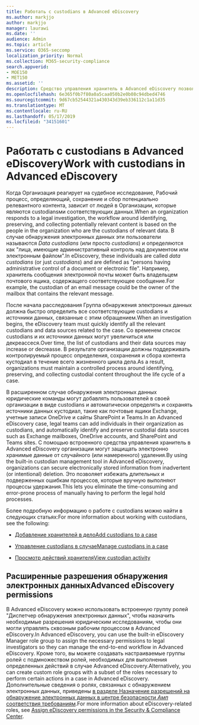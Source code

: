 ```yaml
---
title: Работать с custodians в Advanced eDiscovery
ms.author: markjjo
author: markjjo
manager: laurawi
ms.date: ''
audience: Admin
ms.topic: article
ms.service: O365-seccomp
localization_priority: Normal
ms.collection: M365-security-compliance
search.appverid:
- MOE150
- MET150
ms.assetid: ''
description: Средство управления хранитель в Advanced eDiscovery позволяет управлять рабочим процессом, определяя, сохраняя и собирают данные, связанные с людьми, которые интересны в юридическом случае.
ms.openlocfilehash: 6e365f0b7f80a0a5caa050b2e0b08c94dbed4746
ms.sourcegitcommit: 9d67cb52544321a430343d39eb336112c1a11d35
ms.translationtype: MT
ms.contentlocale: ru-RU
ms.lasthandoff: 05/17/2019
ms.locfileid: "34151601"
---
```

# <a name="work-with-custodians-in-advanced-ediscovery"></a><span data-ttu-id="445a8-103">Работать с custodians в Advanced eDiscovery</span><span class="sxs-lookup"><span data-stu-id="445a8-103">Work with custodians in Advanced eDiscovery</span></span>

<span data-ttu-id="445a8-104">Когда Организация реагирует на судебное исследование, Рабочий процесс, определяющий, сохранение и сбор потенциально релевантного контента, зависит от людей в Организации, которые являются custodiansми соответствующих данных.</span><span class="sxs-lookup"><span data-stu-id="445a8-104">When an organization responds to a legal investigation, the workflow around identifying, preserving, and collecting potentially relevant content is based on the people in the organization who are the custodians of relevant data.</span></span> <span data-ttu-id="445a8-105">В случае обнаружения электронных данных эти пользователи называются *Data custodians* (или просто *custodians*) и определяются как "лица, имеющие административный контроль над документом или электронным файлом".</span><span class="sxs-lookup"><span data-stu-id="445a8-105">In eDiscovery, these individuals are called *data custodians* (or just *custodians*) and are defined as "persons having administrative control of a document or electronic file".</span></span> <span data-ttu-id="445a8-106">Например, хранитель сообщения электронной почты может быть владельцем почтового ящика, содержащего соответствующее сообщение.</span><span class="sxs-lookup"><span data-stu-id="445a8-106">For example, the custodian of an email message could be the owner of the mailbox that contains the relevant message.</span></span>  

<span data-ttu-id="445a8-107">После начала расследования Группа обнаружения электронных данных должна быстро определить все соответствующие custodians и источники данных, связанные с этим обращением.</span><span class="sxs-lookup"><span data-stu-id="445a8-107">When an investigation begins, the eDiscovery team must quickly identify all the relevant custodians and data sources related to the case.</span></span> <span data-ttu-id="445a8-108">Со временем список custodians и их источники данных могут увеличиться или декреассеся.</span><span class="sxs-lookup"><span data-stu-id="445a8-108">Over time, the list of custodians and their data sources may increase or decreasse.</span></span> <span data-ttu-id="445a8-109">В результате организации должны поддерживать контролируемый процесс определения, сохранения и сбора контента кустодиал в течение всего жизненного цикла дела.</span><span class="sxs-lookup"><span data-stu-id="445a8-109">As a result, organizations must maintain a controlled process around identifying, preserving, and collecting custodial content throughout the life cycle of a case.</span></span>

<span data-ttu-id="445a8-110">В расширенном случае обнаружения электронных данных юридические команды могут добавлять пользователей в своей организации в виде custodians и автоматически определять и сохранять источники данных кустодиал, такие как почтовые ящики Exchange, учетные записи OneDrive и сайты SharePoint и Teams.</span><span class="sxs-lookup"><span data-stu-id="445a8-110">In an Advanced eDiscovery case, legal teams can add individuals in their organization as custodians, and automatically identify and preserve custodial data sources such as Exchange mailboxes, OneDrive accounts, and SharePoint and Teams sites.</span></span> <span data-ttu-id="445a8-111">С помощью встроенного средства управления хранитель в Advanced eDiscovery организации могут защищать электронно хранимые данные от случайного (или намеренного) удаления.</span><span class="sxs-lookup"><span data-stu-id="445a8-111">By using the built-in custodian management tool in Advanced eDiscovery, organizations can secure electronically stored information from inadvertent (or intentional) deletion.</span></span> <span data-ttu-id="445a8-112">Это позволяет избежать длительных и подверженных ошибкам процессов, которые вручную выполняют процессы удержания.</span><span class="sxs-lookup"><span data-stu-id="445a8-112">This lets you eliminate the time-consuming and error-prone process of manually having to perform the legal hold processes.</span></span> 

<span data-ttu-id="445a8-113">Более подробную информацию о работе с custodians можно найти в следующих статьях:</span><span class="sxs-lookup"><span data-stu-id="445a8-113">For more information about working with custodians, see the following:</span></span> 

- [<span data-ttu-id="445a8-114">Добавление хранителей в дело</span><span class="sxs-lookup"><span data-stu-id="445a8-114">Add custodians to a case</span></span>](add-custodians-to-case.md)

- [<span data-ttu-id="445a8-115">Управление custodians в случае</span><span class="sxs-lookup"><span data-stu-id="445a8-115">Manage custodians in a case</span></span>](manage-new-custodians.md)

- [<span data-ttu-id="445a8-116">Просмотр действий хранителя</span><span class="sxs-lookup"><span data-stu-id="445a8-116">View custodian activity</span></span>](view-custodian-activity.md)

## <a name="advanced-ediscovery-permissions"></a><span data-ttu-id="445a8-117">Расширенные разрешения обнаружения электронных данных</span><span class="sxs-lookup"><span data-stu-id="445a8-117">Advanced eDiscovery permissions</span></span>

<span data-ttu-id="445a8-118">В Advanced eDiscovery можно использовать встроенную группу ролей "Диспетчер обнаружения электронных данных", чтобы назначить необходимые разрешения юридическим исследованиям, чтобы они могли управлять сквозным рабочим процессом в Advanced eDiscovery.</span><span class="sxs-lookup"><span data-stu-id="445a8-118">In Advanced eDiscovery, you can use the built-in eDiscovery Manager role group to assign the necessary permissions to legal investigators so they can manage the end-to-end workflow in Advanced eDiscovery.</span></span> <span data-ttu-id="445a8-119">Кроме того, вы можете создавать настраиваемые группы ролей с подмножеством ролей, необходимых для выполнения определенных действий в случае Advanced eDiscovery.</span><span class="sxs-lookup"><span data-stu-id="445a8-119">Alternatively, you can create custom role groups with a subset of the roles necessary to perform certain actions in a case in Advanced eDiscovery.</span></span> <span data-ttu-id="445a8-120">Дополнительные сведения о ролях, связанных с обнаружением электронных данных, приведены [в разделе Назначение разрешений на обнаружение электронных данных в центре безопасности _Амп_ соответствия требованиям](../assign-ediscovery-permissions.md).</span><span class="sxs-lookup"><span data-stu-id="445a8-120">For more information about eDiscovery-related roles, see [Assign eDiscovery permissions in the Security & Compliance Center](../assign-ediscovery-permissions.md).</span></span>
